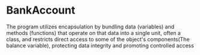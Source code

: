 # BankAccount
The program utilizes encapsulation by bundling data (variables) and methods (functions) that operate on that data into a single unit, often a class, and restricts direct access to some of the object's components(The balance variable), protecting data integrity and promoting controlled access
